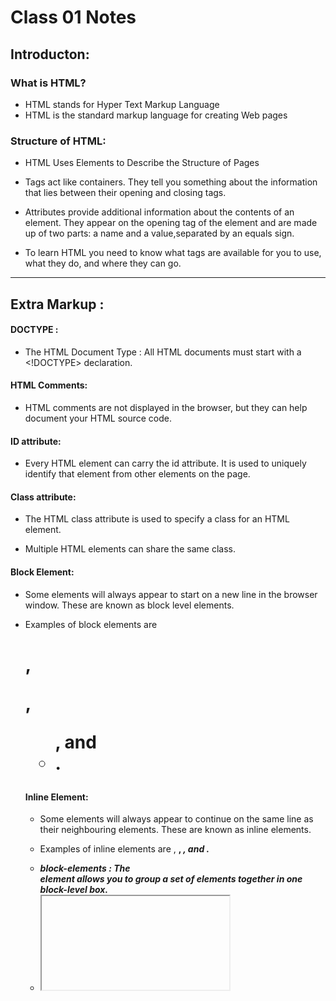 # Class 01 Notes

## Introducton:

### What is HTML?
   * HTML stands for Hyper Text Markup Language
   * HTML is the standard markup language for creating Web pages

### Structure of HTML:

* HTML Uses Elements to Describe the Structure of Pages

* Tags act like containers. They tell you something about the information that lies between their opening and  closing tags.

* Attributes provide additional information about the contents of an element. They appear on the opening tag of the element and are made up of two parts: a name and a value,separated by an equals sign.

* To learn HTML you need to know what tags are
available for you to use, what they do, and where they
can go.

<!--
Simple HTML Code:
<!DOCTYPE html>
<html>
<head>
<title>Page Title</title>
</head>
<body>

<h1>My First Heading</h1>
<p>My first paragraph.</p>

</body>
</html>
-->

*************************************************************************

## Extra Markup :

#### DOCTYPE :
    
* The HTML Document Type : All HTML documents must start with a <!DOCTYPE> declaration.

#### HTML Comments:

* HTML comments are not displayed in the browser, but they can help document your HTML source code.
<!-- Write your comments here -->

#### ID attribute:

* Every HTML element can carry the id attribute. It is used to uniquely identify that element from other  elements on the page.

<!-- <h1 id="myHeader">My Header</h1> -->

#### Class attribute:

* The HTML class attribute is used to specify a class for an HTML element.

* Multiple HTML elements can share the same class.

<!-- <p class="important admittance">Hours: 10:00 – 18:00
(No admittance after 17:30)</p> -->

#### Block Element:

* Some elements will always appear to start on a new line in the browser window. These are known as block level elements.

* Examples of block elements are <h1>, <p>, <ul>, and <li>.

#### Inline Element:

* Some elements will always appear to continue on the same line as their neighbouring elements. These are known as inline elements.

* Examples of inline elements are <a>, <b>, <em>, and <img>.

* <div> block-elements : The <div> element allows you to group a set of elements together in one block-level   box.
 
* <iframe> An iframe is like a little window that has been cut into your page — and in that window you can see another page. The term iframe is an abbreviation of inline frame.

* src :The src attribute specifies the URL of the page to show in the frame.

* height : The height attribute specifies the height of the iframe in pixels.

* width : The width attribute specifies the width of the iframe in pixels.

* <meta> :The <meta> element lives inside the <head> element and contains information about that web page.

* Escape characters are used to include special characters in your pages such as <, >, and ©.

*************************************************************************************************************

## HTML5 Layout:

#### Headers & Footers:

<header> <footer>
* The <header> and <footer> elements can be used for:
●● The main header or footer that appears at the top or bottom of every page on the site.
●● A header or footer for an individual <article> or <section> within the page.

#### Navigation:

<nav>
* The <nav> element is used to contain the major navigational blocks on the site such as the primary site navigation.

#### Articles:

<article>
* The <article> element acts as a container for any section of a page that could stand alone and potentially be syndicated.

#### Section:

<section>
* The <section> element groups related content together, andvtypically each section would have its own heading.

#### Figures

<figure> <figcaption>
* It can be used to contain any content that is referenced from the main flow of an article (not just images).


*******************************************************************************************************************************************************


## Process & Design:

* It's important to understand w XX ho your target audience is, why they would come to your site, what information they want to find and when they are likely to return.

#### Site maps:

* Site maps allow you to plan the structure of a site.

#### wireframe:

* A wireframe is a simple sketch of the key information that needs to go on each page of a site. It shows the hierarchy of the information and how much space it might require.

![ExampleWireFrame](https://i.pinimg.com/originals/c3/de/24/c3de24c8c79004b349f12052f76d70b0.png)

* The primary aim of any kind of visual design is to communicate. Organizing and prioritizing information on a page helps users understand its importance and what order to read it in.

#### Visual hierarchy :

* Most web users do not read entire pages. Rather, they skim to find information. You can use contrast to create a visual hierarchy that gets across your key message and helps users find what they are looking for:

1. size
2. color
3. style
4. Images

* When making sense of a design, we tend to organize visual elements into groups. Grouping related pieces of information together can make a design easier to comprehend. Here are some ways this can be achieved:

1. Proximity
2. Closure
3. Continuance
4. White Space
5. Color
6. Borders

***************************************************************************************************************


## JafaScript Introduction 

* JafaScript is a series of instructions that a coputer can follow to acheive a goal

*  JavaScript is the world's most popular programming language.

* JavaScript is the programming language of the Web.

* JavaScript is easy to learn.


#### JafaScript makes WebPages More interactive by:

1. Access Content
2. Modify Content
3. Program Rules
4. React to Events

* To approch writing a scriot, break down your goal into a series of tasks and then work out eash step needed to complete that task ( using flow chart)
 

#### An expression evaluates into a single value, there are tow expressions :

1. Expression that assign a value to a variable
2. Expression that use two or more values to a return a single value


#### Functions:

* Function let us  group a sereies of statement together to perform specific task.

* To create a Function, give it a name and then write the statements needed to acheive its task inside the curly braces.

#### HTML  is a content Layer 

* This is where the content of the page lives 
* The HTML gives the page structure and adds semantics.

#### CSS is a presentaion Layer

* The CSS enhances the HTML page with rules that state how the HTML content is presented (backgrounds, borders, box dimensions, colors, fonts, etc.) 

#### JavaScript is Behavior Layer

* This is where we can change how the page behaves, adding interactivity. 

#### PLACING THE SCRIPT IN THE PAGE 

* You may see JavaScript in the HTML between opening <script> and closing </script> tags

#### Statments :

* is a series of instructions that a computer can follow one-by-one.


#### JavaScript Case Sensitive:

* JavaScript is case sensitive so hourNow means something different to HourNow or HOURNOW. 

#### Comments:

* to explain what your code does.They help make your code easier to read and understand.
This can help you and others who read your code. 

#### Variables:

* A script will have to temporarily store the bits of information it needs to do its job. It can store this
data in variables

* A variable is a good name for this concept because the data storedin a variable can change (or vary)each time a script runs. 
  
  #### Data Type:
  
  1. String Data type
  2. Numeric Data type
  3. Boolean Data type


#### You may see JavaScript in the HTML between opening <script> and closing </script> tags


**Thank You**

**Sukina AbuHammad**





